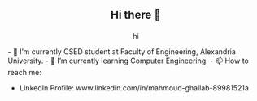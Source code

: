 ## <p align="center"> Hi there 👋 </p>
<p align="center" class ="animated-text" style="position: relative;white-space: nowrap;animation: scroll-left 20s linear infinite;"> hi </p> <script>function scrollleft() {document.getElementById("animated-text").style.left = '100%';setTimeout(scrollleft, 25);}scrollleft();</script>
<!-- **Mahmoudghlab25/Mahmoudghlab25** is a ✨ _special_ ✨ repository because its `README.md` (this file) appears on your GitHub profile. -->
- 🔭 I’m currently CSED student at Faculty of Engineering, Alexandria University.
- 🌱 I’m currently learning Computer Engineering.
- 📫 How to reach me: <ul><li>LinkedIn Profile: www.linkedin.com/in/mahmoud-ghallab-89981521a</li></ul>
